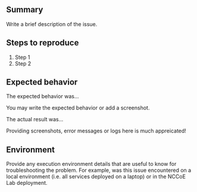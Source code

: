 ## Summary

Write a brief description of the issue.

## Steps to reproduce

1. Step 1
2. Step 2

## Expected behavior

The expected behavior was...

You may write the expected behavior or add a screenshot.

The actual result was...

Providing screenshots, error messages or logs here is much appreicated!

## Environment

Provide any execution environment details that are useful to know for troubleshooting the problem. For example, was this issue encountered on a local environment (i.e. all services deployed on a laptop) or in the NCCoE Lab deployment.
